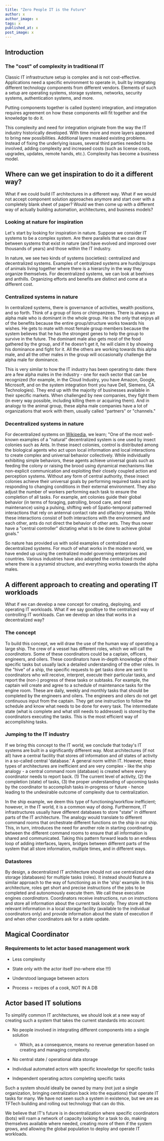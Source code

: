 ```yaml
---
title: "Zero People IT is the Future"
author: x
author_image: x
tags: x
published_at: x
post_image: x
---
```


## Introduction

### The "cost" of complexity in traditional IT

Classic IT infrastructure setup is complex and is not cost-effective. Applications need a specific environment to operate in, built by integrating different technology components from different vendors. Elements of such a setup are operating systems, storage systems, networks, security systems, authentication systems, and more.   

Putting components together is called (system) integration, and integration requires agreement on how these components will fit together and the knowledge to do it.

This complexity and need for integration originate from the way the IT industry historically developed. With time more and more layers appeared to bring new possibilities. Additional layers masked existing problems. Instead of fixing the underlying issues, several third parties needed to be involved, adding complexity and increased costs (such as license costs, upgrades, updates, remote hands, etc.). Complexity has become a business model.

## Where can we get inspiration to do it a different way?

What if we could build IT architectures in a different way.  What if we would not accept component solution approaches anymore and start over with a completely blank sheet of paper?  Would we then come up with a different way of actually building automation, architectures, and business models?

### Looking at nature for inspiration

Let's start by looking for inspiration in nature. Suppose we consider IT systems to be a complex system. Are there parallels that we can draw between systems that exist in nature (and have evolved and improved over thousands of years) and those within the IT industry.

In nature, we see two kinds of systems (societies): centralized and decentralized systems.  Examples of centralized systems are hurds/groups of animals living together where there is a hierarchy in the way they organize themselves. For decentralized systems, we can look at beehives and anthills.  Organizing efforts and benefits are distinct and come at a different cost.

### Centralized systems in nature

In centralized systems, there is governance of activities, wealth positions, and so forth.  Think of a group of lions or chimpanzees.  There is always an alpha male who is dominant in the whole group.  He is the only that enjoys all of the benefits because the entire group/structure works towards his wishes.  He gets to mate with most female group members because the system believes that he has the strongest genes to help the group to survive in the future. The dominant male also gets most of the food gathered by the group, and if he doesn't get it, he will claim it by showing his dominance and fight for it.  All the others are working towards this alpha male, and all the other males in the group will occasionally challenge the alpha male for dominance.  

This is very similar to how the IT industry has been operating to date:  there are a few alpha males in the industry - one for each sector that can be recognized (for example, in the Cloud Industry, you have Amazon, Google, Microsoft, and on the system integration front you have Dell, Siemens, CA Technologies).  They end up with the majority of businesses available in their specific markets. When challenged by new companies, they fight them (in every way possible, including killing them or acquiring them). And in analogy to the animal group, these alpha male companies have a lot of organizations that work with them, usually called "partners" or "channels."

### Decentralized systems in nature

For decentralized systems on [Wikipedia](https://en.wikipedia.org/wiki/Decentralised_system), we learn; "One of the most well-known examples of a "natural" decentralized system is one used by insect colonies such as Ants. In these insect colonies, control is distributed among the biological agents who act upon local information and local interactions to create complex and universal behavior collectively. While individually exhibiting simple behaviors, these agents achieve universal goals such as feeding the colony or raising the brood using dynamical mechanisms like non-explicit communication and exploiting their closely coupled action and perception systems. Without any form of central authority, these insect colonies achieve their universal goals by performing required tasks and by responding to changing conditions in their external environment. They also adjust the number of workers performing each task to ensure the completion of all tasks. For example, ant colonies guide their global behavior (in terms of foraging, patrolling, brood care, and nest maintenance) using a pulsing, shifting web of Spatio-temporal patterned interactions that rely on antennal contact rate and olfactory sensing. While these interactions consist of both interactions with the environment and each other, ants do not direct the behavior of other ants. They thus never have a "central controller" dictating what is to be done to achieve global goals."

So nature has provided us with solid examples of centralized and decentralized systems.  For much of what works in the modern world, we have ended up using the centralized model governing enterprises and countries.  Various industries have also adopted the centralized model where there is a pyramid structure, and everything works towards the alpha males.

## A different approach to creating and operating IT workloads

What if we can develop a new concept for creating, deploying, and operating IT workloads.  What if we say goodbye to the centralized way of controlling IT workloads.  Can we develop an idea that works in a decentralized way?

### The concept

To build this concept, we will draw the use of the human way of operating a large ship. The crew of a vessel has different roles, which we will call the *coordinators*. Some of these coordinators could be a captain, officers, engineers, and oilers.  These coordinators have in-depth knowledge of their specific tasks but usually lack a detailed understanding of the other roles. In the "hive" of a ship, the specific requests to get tasks done are sent to coordinators who will receive, interpret, execute their particular tasks, and report the (non-) progress of these tasks or subtasks.  For example, the captain will create and agree to a schedule of maintenance tasks for the engine room. These are daily, weekly and monthly tasks that should be completed by the engineers and oilers. The engineers and oilers do not get continuous input from the captain. They get one instruction to follow the schedule and know what needs to be done for every task. The intermediate state (what is complete and what still needs to addressed) is stored by the coordinators executing the tasks. This is the most efficient way of accomplishing tasks.

### Jumping to the IT industry

If we bring this concept to the IT world, we conclude that today's IT systems are built in a significantly different way.  Most architectures (if not all) have a central facility that stores *all* information and *all* states of activity in a so-called central 'database.' A general norm within IT. However, these types of architectures are inefficient and are very complex - like the ship analogy -  a central command room (database) is created where every coordinator needs to report back. (1) The current level of activity, (2) the completion (state) of tasks, (3) the proper understanding of upcoming tasks by the coordinator to accomplish tasks in-progress or future - hence leading to the undesirable outcome of complexity due to centralization. 

In the ship example, we deem this type of functioning/workflow inefficient; however, in the IT world, it is a common way of doing.  Furthermore, IT infrastructures usually have different databases to store "state" in different parts of the IT architecture.  The analogy would translate to different command rooms that orchestrate different functions on the ship in our ship. This, in turn, introduces the need for another role in starting coordinating between the different command rooms to ensure that all information is shared and communicated. Taking this pattern forward leads to an endless loop of adding interfaces, layers, bridges between different parts of the system that all store information, multiple times, and in different ways.  

### Datastores

By design, a decentralized IT  architecture should not use centralized data storage (databases) for multiple tasks (roles). It instead should feature a similar approach to the way of functioning as in the 'ship' example. In this architecture,  roles get short and precise instructions of the jobs to be completed and autonomously execute them.  We call these execution engines *coordinators*.  Coordinators receive instructions, run on instructions and store all information about the current task *locally.*  They store all the relevant information in a local storage facility (available to the individual coordinators only) and provide information about the state of execution if and when other coordinators ask for a state update.

## Magical Coordinator

### Requirements to let actor based management work

* Less complexity

* State only with the actor itself (no-where else !!!)

* Understood language between actors 

* Process = recipes of a cook, NOT IN A DB

## Actor based IT solutions 

To simplify common IT architectures, we should look at a   new way of creating such a system that takes the current standards into account:

* No people involved in integrating different components into a single solution

    * Which, as a consequence, means no revenue generation based on creating and managing complexity.

* No central state / operational data storage

* Individual automated actors with specific knowledge for specific tasks

* Independent operating actors completing specific tasks

Such a system should ideally be owned by many (not just a single organization, bringing centralization back into the equations) that operate IT tasks for many.  We have not seen such a system in existence, but we are as TFTech building and rolling out technology that can do this.

We believe that IT's future is in decentralization where specific coordinators (bots) will roam a network of capacity looking for a task to do, making themselves available where needed, creating more of them if the system grows, and allowing the global population to deploy and operate IT workloads.
